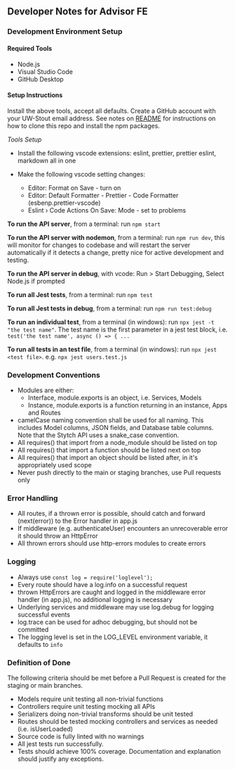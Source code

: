 ## Developer Notes for Advisor FE

### Development Environment Setup

#### Required Tools

- Node.js
- Visual Studio Code
- GitHub Desktop

#### Setup Instructions

Install the above tools, accept all defaults. Create a GitHub account with your UW-Stout email address. See notes on [README](/README.md) for instructions on how to clone this repo and install the npm packages.

_Tools Setup_

- Install the following vscode extensions:
  eslint, prettier, prettier eslint, markdown all in one

- Make the following vscode setting changes:

  - Editor: Format on Save - turn on
  - Editor: Default Formatter - Prettier - Code Formatter (esbenp.prettier-vscode)
  - Eslint › Code Actions On Save: Mode - set to problems

**To run the API server**, from a terminal: run `npm start`

**To run the API server with nodemon**, from a terminal: run `npm run dev`, this will monitor for changes to codebase and will restart the server automatically if it detects a change, pretty nice for active development and testing.

**To run the API server in debug**, with vcode: Run > Start Debugging, Select Node.js if prompted

**To run all Jest tests**, from a terminal: run `npm test`

**To run all Jest tests in debug**, from a terminal: run `npm run test:debug`

**To run an individual test**, from a terminal (in windows): run `npx jest -t "the test name"`. The test name is the first parameter in a jest test block, i.e. `test('the test name', async () => { ... `

**To run all tests in an test file**, from a terminal (in windows): run `npx jest <test file>`. e.g. `npx jest users.test.js`

### Development Conventions

- Modules are either:
  - Interface, module.exports is an object, i.e. Services, Models
  - Instance, module.exports is a function returning in an instance, Apps and Routes
- camelCase naming convention shall be used for all naming. This includes Model columns, JSON fields, and Database table columns. Note that the Stytch API uses a snake_case convention.
- All requires() that import from a node_module should be listed on top
- All requires() that import a function should be listed next on top
- All requires() that import an object should be listed after, in it's appropriately used scope
- Never push directly to the main or staging branches, use Pull requests only

### Error Handling

- All routes, if a thrown error is possible, should catch and forward (next(error)) to the Error handler in app.js
- If middleware (e.g. authenticateUser) encounters an unrecoverable error it should throw an HttpError
- All thrown errors should use http-errors modules to create errors

### Logging

- Always use `const log = require('loglevel');`
- Every route should have a log.info on a successful request
- thrown HttpErrors are caught and logged in the middleware error handler (in app.js), no additional logging is necessary
- Underlying services and middleware may use log.debug for logging successful events
- log.trace can be used for adhoc debugging, but should not be committed
- The logging level is set in the LOG_LEVEL environment variable, it defaults to `info`

### Definition of Done

The following criteria should be met before a Pull Request is created for the staging or main branches.

- Models require unit testing all non-trivial functions
- Controllers require unit testing mocking all APIs
- Serializers doing non-trivial transforms should be unit tested
- Routes should be tested mocking controllers and services as needed (i.e. isUserLoaded)
- Source code is fully linted with no warnings
- All jest tests run successfully.
- Tests should achieve 100% coverage. Documentation and explanation should justify any exceptions.
